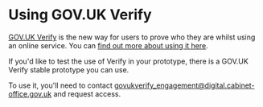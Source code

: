 # Using GOV.UK Verify

[GOV.UK Verify](https://www.gov.uk/government/publications/introducing-govuk-verify/introducing-govuk-verify) is the new way for users to prove who they are whilst using an online service. You can [find out more about using it here](https://www.gov.uk/service-manual/identity-assurance).

If you'd like to test the use of Verify in your prototype, there is a GOV.UK Verify stable prototype you can use.

To use it, you'll need to contact govukverify_engagement@digital.cabinet-office.gov.uk and request access.
